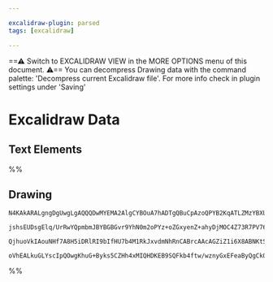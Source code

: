 ```yaml
---

excalidraw-plugin: parsed
tags: [excalidraw]

---
```

==⚠  Switch to EXCALIDRAW VIEW in the MORE OPTIONS menu of this document. ⚠== You can decompress Drawing data with the command palette: 'Decompress current Excalidraw file'. For more info check in plugin settings under 'Saving'


# Excalidraw Data

## Text Elements
%%
## Drawing
```compressed-json
N4KAkARALgngDgUwgLgAQQQDwMYEMA2AlgCYBOuA7hADTgQBuCpAzoQPYB2KqATLZMzYBXUtiRoIACyhQ4zZAHoFAc0JRJQgEYA6bGwC2CgF7N6hbEcK4OCtptbErHALRY8RMpWdx8Q1TdIEfARcZgRmBShcZQUebQB2bQBWGjoghH0EDihmbgBtAF1+CFw4OABlKKhxVFAwSHUMmogiZWlU+oZCBAoAIVxsAGtlUmEOYgBhNnw2Um4IAGIAMxXV

jshsEUDsgElq/UrRwYQpmbmJBYBGBGvr9YhN0m2oPYz+oZGxyenZ+ahyDjMOC4Z73R7PV76ABihHw+EqMGC80EHjBWyyL32hzYxwA6iR1Nw+OANujdlj/jiEAikRIUSQ0U8MZCAErCNoccK5NCXfikpnkjIAeWB2DUMG4lwADFK+Q8yZiMlDOFAobh9LCJWgknLwcz9srsuVCEYajxZST5QLFfoACpYKAAQVaXAkwSWUEZEIpIKdTzYFEkIWI3A4

QjhuoVkIAouNHf7A8H5iDRlRI9bIfHU7b4M1RkJxvdmNhRnCABrcAAcAGZiZ1i6X8ABNKtSgBs2gALG2pQBOavxHWWoxsAzcOqdegEIQ1S4kgC+6e9GTZBeInOY3PQ+cLcpGJGNpqJFs6++IlQQcG4Q9PpBIAFk2MQELHcJpgiG0EsCGE93fvmc44kpAvTTJ+27KJouAABQ8Jc8TULw8GIXBCGoFKyQAJTrJALIIMo4YgvMpCQTBPDVrKvAUSh1H

oVhEALkuGLYscIpQOwgKhuG+Byks5CZHh4xMIQHDKEB9SQFkb4ftw/wznyGxEFeaByQgCkQBw6o1Kp6nCFARCcrJpAzoxlp2AAVgg2A5OUmlwI+z6vu+CDgd++C/paAzsYwtqjvg4mdLAiDIuk1kcTh8rMFABg5sFaBhhGwEtGwQwudwbkeRJLShE6YU+X5XFwgu4CLnQSywuE47ziA85AA=
```
%%